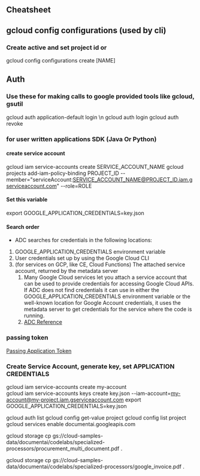 ## Cheatsheet

## gcloud config configurations (used by cli) 
### Create active and set project id or  
gcloud config configurations create [NAME]



## Auth
### Use these for making calls to google provided tools like gcloud, gsutil
gcloud auth application-default login \n
gcloud auth login
gcloud auth revoke


### for user written applications SDK (Java Or Python)
#### create service account
gcloud iam service-accounts create SERVICE_ACCOUNT_NAME
gcloud projects add-iam-policy-binding PROJECT_ID --member="serviceAccount:SERVICE_ACCOUNT_NAME@PROJECT_ID.iam.gserviceaccount.com" --role=ROLE
#### Set this variable 
export GOOGLE_APPLICATION_CREDENTIALS=key.json

#### Search order
- ADC searches for credentials in the following locations:
1. GOOGLE_APPLICATION_CREDENTIALS environment variable
2. User credentials set up by using the Google Cloud CLI
3. (for services on GCP, like CE, Cloud Functions) The attached service account, returned by the metadata server
   1. Many Google Cloud services let you attach a service account that can be used to provide credentials for accessing Google Cloud APIs. If ADC does not find credentials it can use in either the GOOGLE_APPLICATION_CREDENTIALS environment variable or the well-known location for Google Account credentials, it uses the metadata server to get credentials for the service where the code is running.
   2. [ADC Reference](https://cloud.google.com/docs/authentication/application-default-credentials)

### passing token
[Passing Application Token](https://cloud.google.com/sdk/gcloud/reference/auth/application-default/print-access-token)


### Create Service Account, generate key, set APPLICATION CREDENTIALS
gcloud iam service-accounts create my-account  
gcloud iam service-accounts keys create key.json --iam-account=my-account@my-project.iam.gserviceaccount.com
export GOOGLE_APPLICATION_CREDENTIALS=key.json



gcloud auth list
gcloud config get-value project
gcloud config list project
gcloud services enable documentai.googleapis.com



gcloud storage cp gs://cloud-samples-data/documentai/codelabs/specialized-processors/procurement_multi_document.pdf .

gcloud storage cp gs://cloud-samples-data/documentai/codelabs/specialized-processors/google_invoice.pdf .
